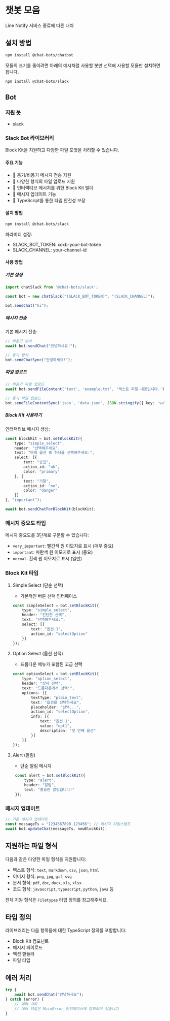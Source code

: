 # 챗봇 모음
Line Notify 서비스 종료에 따른 대처

## 설치 방법

```bash
npm install @chat-bots/chatbot
```

모듈의 크기를 줄이려면 아래의 예시처럼 사용할 봇만 선택해 사용할 모듈만 설치하면 됩니다.
```bash
npm install @chat-bots/slack
```

## Bot
### 지원 봇
- slack

### Slack Bot 라이브러리
Block Kit을 지원하고 다양한 파일 포맷을 처리할 수 있습니다.

#### 주요 기능

- 💬 동기/비동기 메시지 전송 지원
- 📁 다양한 형식의 파일 업로드 지원
- 🎨 인터랙티브 메시지를 위한 Block Kit 빌더
- 🔄 메시지 업데이트 기능
- 📝 TypeScript를 통한 타입 안전성 보장

#### 설치 방법

```bash
npm install @chat-bots/slack
```

파라미터 설정:
- SLACK_BOT_TOKEN: xoxb-your-bot-token
- SLACK_CHANNEL: your-channel-id

#### 사용 방법

##### 기본 설정

```typescript
import chatSlack from '@chat-bots/slack';

const bot = new chatSlack("(SLACK_BOT_TOKEN)", "(SLACK_CHANNEL)");

bot.sendChat("hi");
```

##### 메시지 전송

기본 메시지 전송:
```typescript
// 비동기 방식
await bot.sendChat("안녕하세요!");

// 동기 방식
bot.sendChatSync("안녕하세요!");
```

##### 파일 업로드

```typescript
// 비동기 파일 업로드
await bot.sendFileContent('text', 'example.txt', '텍스트 파일 내용입니다.');

// 동기 파일 업로드
bot.sendFileContentSync('json', 'data.json', JSON.stringify({ key: 'value' }));
```

##### Block Kit 사용하기

인터랙티브 메시지 생성:

```typescript
const blockKit = bot.setBlockKit({
    type: "simple_select",
    header: "선택해주세요",
    text: "아래 옵션 중 하나를 선택해주세요:",
    select: [{
        text: "승인",
        action_id: "ok",
        color: "primary"
    }, {
        text: "거절",
        action_id: "no",
        color: "danger"
    }]
}, "important");

await bot.sendChatForBlockKit(blockKit);
```

### 메시지 중요도 타입

메시지 중요도를 3단계로 구분할 수 있습니다:
- `very_important`: 빨간색 원 이모지로 표시 (매우 중요)
- `important`: 파란색 원 이모지로 표시 (중요)
- `normal`: 흰색 원 이모지로 표시 (일반)

### Block Kit 타입

1. Simple Select (단순 선택)
   - 기본적인 버튼 선택 인터페이스
   ```typescript
   const simpleSelect = bot.setBlockKit({
       type: "simple_select",
       header: "간단한 선택",
       text: "선택해주세요:",
       select: [{
           text: "옵션 1",
           action_id: "selectOption"
       }]
   });
   ```

2. Option Select (옵션 선택)
   - 드롭다운 메뉴가 포함된 고급 선택
   ```typescript
   const optionSelect = bot.setBlockKit({
       type: "option_select",
       header: "상세 선택",
       text: "드롭다운에서 선택:",
       options: [{
           textType: "plain_text",
           text: "옵션을 선택하세요",
           placeholder: "선택...",
           action_id: "selectOption",
           info: [{
               text: "옵션 1",
               value: "opt1",
               description: "첫 번째 옵션"
           }]
       }]
   });
   ```

3. Alert (알림)
   - 단순 알림 메시지
   ```typescript
    const alert = bot.setBlockKit({
        type: "alert",
        header: "알림",
        text: "중요한 알림입니다!"
    });
   ```

### 메시지 업데이트

```typescript
// 기존 메시지 업데이트
const messageTs = "1234567890.123456"; // 메시지 타임스탬프
await bot.updateChat(messageTs, newBlockKit);
```

## 지원하는 파일 형식

다음과 같은 다양한 파일 형식을 지원합니다:
- 텍스트 형식: `text`, `markdown`, `csv`, `json`, `html`
- 이미지 형식: `png`, `jpg`, `gif`, `svg`
- 문서 형식: `pdf`, `doc`, `docx`, `xls`, `xlsx`
- 코드 형식: `javascript`, `typescript`, `python`, `java` 등

전체 지원 형식은 `Filetypes` 타입 정의를 참고해주세요.

## 타입 정의

라이브러리는 다음 항목들에 대한 TypeScript 정의를 포함합니다:
- Block Kit 컴포넌트
- 메시지 페이로드
- 액션 핸들러
- 파일 타입

## 에러 처리

```typescript
try {
    await bot.sendChat("안녕하세요");
} catch (error) {
    // 에러 처리
    // 에러 타입은 MainError 인터페이스에 정의되어 있습니다
}
```